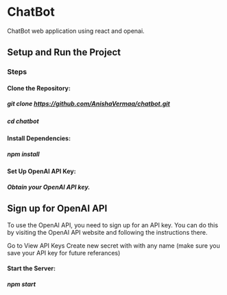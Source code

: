 # ChatBot

ChatBot web application using react and openai.

## Setup and Run the Project
 ### Steps
 ####  Clone the Repository:

##### git clone https://github.com/AnishaVermaa/chatbot.git
##### cd chatbot

#### Install Dependencies:

##### npm install

#### Set Up OpenAI API Key:

##### Obtain your OpenAI API key.

## Sign up for OpenAI API
To use the OpenAI API, you need to sign up for an API key. You can do this by visiting the OpenAI API website and following the instructions there.

Go to View API Keys
Create new secret with with any name (make sure you save your API key for future referances)

#### Start the Server:

##### npm start
